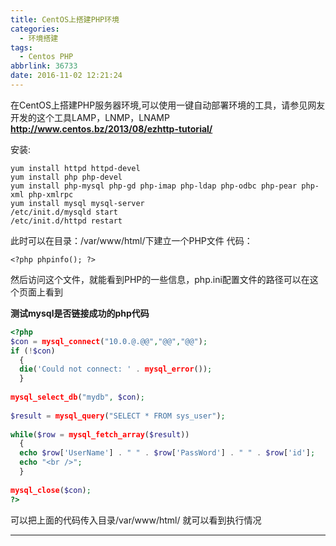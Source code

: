 ```yaml
---
title: CentOS上搭建PHP环境
categories:
  - 环境搭建
tags:
  - Centos PHP
abbrlink: 36733
date: 2016-11-02 12:21:24
---
```


在CentOS上搭建PHP服务器环境,可以使用一键自动部署环境的工具，请参见网友开发的这个工具LAMP，LNMP，LNAMP
**http://www.centos.bz/2013/08/ezhttp-tutorial/**
 
安装:

```
yum install httpd httpd-devel
yum install php php-devel
yum install php-mysql php-gd php-imap php-ldap php-odbc php-pear php-xml php-xmlrpc
yum install mysql mysql-server
/etc/init.d/mysqld start
/etc/init.d/httpd restart
```

此时可以在目录：/var/www/html/下建立一个PHP文件
代码：

`<?php phpinfo(); ?>`

然后访问这个文件，就能看到PHP的一些信息，php.ini配置文件的路径可以在这个页面上看到

 
**测试mysql是否链接成功的php代码**

```php
<?php
$con = mysql_connect("10.0.@.@@","@@","@@");
if (!$con)
  {
  die('Could not connect: ' . mysql_error());
  }
 
mysql_select_db("mydb", $con);
 
$result = mysql_query("SELECT * FROM sys_user");
 
while($row = mysql_fetch_array($result))
  {
  echo $row['UserName'] . " " . $row['PassWord'] . " " . $row['id'];
  echo "<br />";
  }
 
mysql_close($con);
?>
```

可以把上面的代码传入目录/var/www/html/
就可以看到执行情况



---
